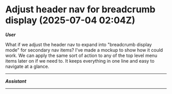 <!-- Generated by SpecStory -->

# Adjust header nav for breadcrumb display (2025-07-04 02:04Z)

_**User**_

What if we adjust the header nav to expand into "breadcrumb display mode" for secondary nav items? I've made a mockup to show how it could work. We can apply the same sort of action to any of the top level menu items later on if we need to. It keeps everything in one line and easy to navigate at a glance. 

---

_**Assistant**_



---

